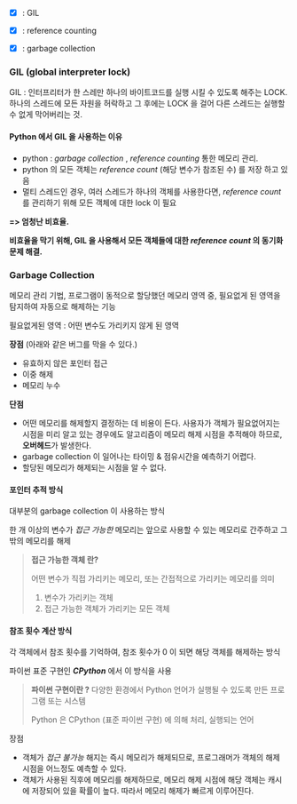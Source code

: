 - [x] : GIL
- [x] : reference counting
- [x] : garbage collection



### GIL (global interpreter lock)

GIL : 인터프리터가 한 스레만 하나의 바이트코드를 실행 시킬 수 있도록 해주는 LOCK. 하나의 스레드에 모든 자원을 허락하고 그 후에는 LOCK 을 걸어 다른 스레드는 실행할 수 없게 막어버리는 것. 

#### Python 에서 GIL 을 사용하는 이유 

- python :  *garbage collection* , *reference counting*  통한 메모리 관리. 
- python 의 모든 객체는 *reference count* (해당 변수가 참조된 수) 를 저장 하고 있음 
- 멀티 스레드인 경우, 여러 스레드가 하나의 객체를 사용한다면, *reference count* 를 관리하기 위해 모든 객체에 대한 lock 이 필요

**=> 엄청난 비효율.**

**비효율을 막기 위해, GIL 을 사용해서 모든 객체들에 대한 *reference count* 의 동기화 문제 해결.**



### Garbage Collection

메모리 관리 기법, 프로그램이 동적으로 할당했던 메모리 영역 중, 필요없게 된 영역을 탐지하여 자동으로 해제하는 기능

필요없게된 영역 : 어떤 변수도 가리키지 않게 된 영역

**장점** (아래와 같은 버그를 막을 수 있다.) 

- 유효하지 않은 포인터 접근
- 이중 해제 
- 메모리 누수 

**단점**

- 어떤 메모리를 해제할지 결정하는 데 비용이 든다. 사용자가 객체가 필요없어지는 시점을 미리 알고 있는 경우에도 알고리즘이 메모리 해제 시점을 추적해야 하므로, **오버헤드**가 발생한다. 
- garbage collection 이 일어나는 타이밍 & 점유시간을 예측하기 어렵다. 
- 할당된 메모리가 해제되는 시점을 알 수 없다. 



#### 포인터 추적 방식 

대부분의 garbage collection 이 사용하는 방식

한 개 이상의 변수가 *접근 가능한* 메모리는 앞으로 사용할 수 있는 메모리로 간주하고 그 밖의 메모리를 해제 

> **접근 가능한 객체 란?**
>
> 어떤 변수가 직접 가리키는 메모리, 또는 간접적으로 가리키는 메모리를 의미
>
> 1. 변수가 가리키는 객체 
> 2. 접근 가능한 객체가 가리키는 모든 객체 

#### 참조 횟수 계산 방식 

각 객체에서 참조 횟수를 기억하여, 참조 횟수가 0 이 되면 해당 객체를 해제하는 방식 

파이썬 표준 구현인 ***CPython*** 에서 이 방식을 사용

> **파이썬 구현이란 ?**
> 다양한 환경에서 Python 언어가 실행될 수 있도록 만든 프로그램 또는 시스템
>
> Python 은 CPython (표준 파이썬 구현) 에 의해 처리, 실행되는 언어 

장점 

- 객체가 *접근 불가능* 해지는 즉시 메모리가 해제되므로, 프로그래머가 객체의 해제 시점을 어느정도 예측할 수 있다. 
- 객체가 사용된 직후에 메모리를 해제하므로, 메모리 해제 시점에 해당 객체는 캐시에 저장되어 있을 확률이 높다. 
  따라서 메모리 해제가 빠르게 이루어진다. 





